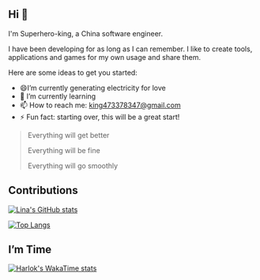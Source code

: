 ## Hi 👋

I'm Superhero-king, a China software engineer.

I have been developing for as long as I can remember. I like to create tools, applications and games for my own usage and share them.

Here are some ideas to get you started:

- 😄I’m currently generating electricity for love
- 🌱 I’m currently learning
- 📫 How to reach me: <king473378347@gmail.com>
- ⚡ Fun fact: starting over, this will be a great start!

> Everything will get better
>
> Everything will be fine
> 
> Everything will go smoothly
> 

<!--
**Superhero-king/Superhero-king** is a ✨ _special_ ✨ repository because its `README.md` (this file) appears on your GitHub profile.

Here are some ideas to get you started:

- 🔭 I’m currently working on ...
- 🌱 I’m currently learning ...
- 👯 I’m looking to collaborate on ...
- 🤔 I’m looking for help with ...
- 💬 Ask me about ...
- 📫 How to reach me: ...
- 😄 Pronouns: ...
- ⚡ Fun fact: ...
-->

## Contributions

[![Lina's GitHub stats](https://github-readme-stats.vercel.app/api?username=Superhero-king&show_icons=true&locale=cn&theme=transparent&show=reviews,discussions_started,discussions_answered,prs_merged)](https://github.com/anuraghazra/github-readme-stats)


[![Top Langs](https://github-readme-stats.vercel.app/api/top-langs?username=Superhero-king&show_icons=true&locale=cn&layout=compact&theme=transparent)](https://github.com/anuraghazra/github-readme-stats)

## I’m Time

<!--START_SECTION:waka-->
<!--END_SECTION:waka-->


[![Harlok's WakaTime stats](https://github-readme-stats.vercel.app/api/wakatime?username=SmallYo&show_icons=true&locale=cn&layout=compact)](https://github.com/anuraghazra/github-readme-stats)

